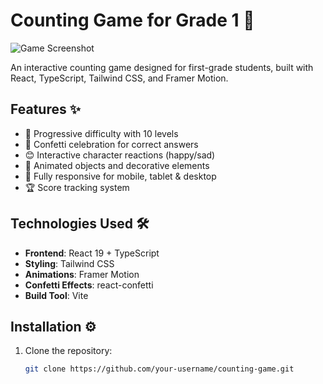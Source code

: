 # Counting Game for Grade 1 🎲

![Game Screenshot](/images/game-1/screenshot.png) <!-- Add a screenshot later -->

An interactive counting game designed for first-grade students, built with React, TypeScript, Tailwind CSS, and Framer Motion.

## Features ✨

- 🧮 Progressive difficulty with 10 levels
- 🎉 Confetti celebration for correct answers
- 😊 Interactive character reactions (happy/sad)
- 🌈 Animated objects and decorative elements
- 📱 Fully responsive for mobile, tablet & desktop
- 🏆 Score tracking system

## Technologies Used 🛠️

- **Frontend**: React 19 + TypeScript
- **Styling**: Tailwind CSS
- **Animations**: Framer Motion
- **Confetti Effects**: react-confetti
- **Build Tool**: Vite

## Installation ⚙️

1. Clone the repository:
   ```bash
   git clone https://github.com/your-username/counting-game.git
   ```
